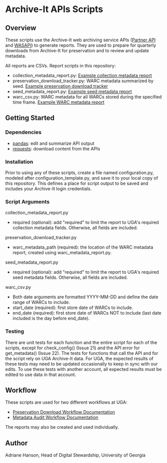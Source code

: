 # Archive-It APIs Scripts

## Overview

These scripts use the Archive-It web archiving service APIs 
([Partner API](https://support.archive-it.org/hc/en-us/articles/360032747311-Access-your-account-with-the-Archive-It-Partner-API) 
and [WASAPI](https://support.archive-it.org/hc/en-us/articles/360015225051-Find-and-download-your-WARC-files-with-WASAPI)) to generate reports.
They are used to prepare for quarterly downloads from Archive-It for preservation and to review and update metadata. 

All reports are CSVs. Report scripts in this repository:

- collection_metadata_report.py: [Example collection metadata report](documentation/collection_metadata_2023-10-18.csv)
- preservation_download_tracker.py: WARC metadata summarized by seed. [Example preservation download tracker](documentation/Preservation_Download_2022-05.csv)
- seed_metadata_report.py: [Example seed metadata report](documentation/seed_metadata_2023-10-18.csv)
- warc_csv.py: WARC metadata for all WARCs stored during the specified time frame. [Example WARC metadata report](documentation/warc_metadata_2022-02-01_2022-04-30.csv)

## Getting Started

### Dependencies

- [pandas](https://pandas.pydata.org/): edit and summarize API output
- [requests](https://pypi.org/project/requests/): download content from the APIs

### Installation

Prior to using any of these scripts, create a file named configuration.py, modeled after configuration_template.py,
and save it to your local copy of this repository. 
This defines a place for script output to be saved and includes your Archive-It login credentials.

### Script Arguments

collection_metadata_report.py
   - required (optional): add "required" to limit the report to UGA's required collection metadata fields. 
     Otherwise, all fields are included.

preservation_download_tracker.py
   - warc_metadata_path (required): the location of the WARC metadata report, created using warc_metadata_report.py.

seed_metadata_report.py
   - required (optional): add "required" to limit the report to UGA's required seed metadata fields. 
     Otherwise, all fields are included.

warc_csv.py
   - Both date arguments are formatted YYYY-MM-DD and define the date range of WARCs to include.
   - start_date (required): first store date of WARCs to include.
   - end_date (required): first store date of WARCs NOT to include (last date included is the day before end_date).

### Testing

There are unit tests for each function and the entire script for each of the scripts,
except for check_config() (Issue 21) and the API error for get_metadata() (Issue 22).
The tests for functions that call the API and for the script rely on UGA Archive-It data.
For UGA, the expected results of these tests may need to be updated occasionally to keep in sync with our edits.
To use these tests with another account, all expected results must be edited to use data in that account.

## Workflow

These scripts are used for two different workflows at UGA:
   - [Preservation Download Workflow Documentation](documentation/Workflow_Preservation_Download.md) 
   - [Metadata Audit Workflow Documentation](documentation/Workflow_Metadata_Audit.md)


The reports may also be created and used individually.

## Author

Adriane Hanson, Head of Digital Stewardship, University of Georgia
